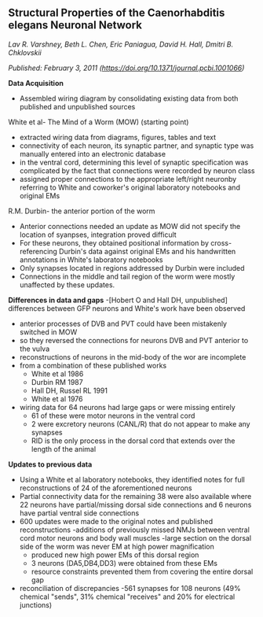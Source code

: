 ## Structural Properties of the Caenorhabditis elegans Neuronal Network
_Lav R. Varshney, Beth L. Chen, Eric Paniagua, David H. Hall, Dmitri B. Chklovskii_

_Published: February 3, 2011 (https://doi.org/10.1371/journal.pcbi.1001066)_


**Data Acquisition**
- Assembled wiring diagram by consolidating existing data from both published and unpublished sources

White et al- The Mind of a Worm (MOW) (starting point)
  - extracted wiring data from diagrams, figures, tables and text
  - connectivity of each neuron, its synaptic partner, and synaptic type was manually entered into an electronic database
  - in the ventral cord, determining this level of synaptic specification was complicated by the fact that connections were recorded by neuron class
  - assigned proper connections to the appropriate left/right neuronby referring to White and coworker's original laboratory notebooks and original EMs

R.M. Durbin- the anterior portion of the worm
- Anterior connections needed an update as MOW did not specify the location of syanpses, integration proved difficult
- For these neurons, they obtained positional information by cross-referencing Durbin's data against original EMs and his handwritten annotations in White's laboratory notebooks
- Only synapses located in regions addressed by Durbin were included
- Connections in the middle and tail region of the worm were mostly unaffected by these updates.

**Differences in data and gaps**
-[Hobert O and Hall DH, unpublished] differences between GFP neurons and White's work have been observed
  - anterior processes of DVB and PVT could have been mistakenly switched in MOW
  - so they reversed the connections for neurons DVB and PVT anterior to the vulva
- reconstructions of neurons in the mid-body of the wor are incomplete
- from a combination of these published works
  - White et al 1986
  - Durbin RM 1987
  - Hall DH, Russel RL 1991
  - White et al 1976
- wiring data for 64 neurons had large gaps or were missing entirely
  - 61 of these were motor neurons in the ventral cord
  - 2 were excretory neurons (CANL/R) that do not appear to make any synapses
  - RID is the only process in the dorsal cord that extends over the length of the animal
 
**Updates to previous data**
- Using a White et al laboratory notebooks, they identified notes for full reconstructions of 24 of the aforementioned neurons
- Partial connectivity data for the remaining 38 were also available where 22 neurons have partial/missing dorsal side connections and 6 neurons have partial ventral side connections
- 600 updates were made to the original notes and published reconstructions
  -additions of previously missed NMJs between ventral cord motor neurons and body wall muscles
-large section on the dorsal side of the worm was never EM at high power magnification
  - produced new high power EMs of this dorsal region
  - 3 neurons (DA5,DB4,DD3) were obtained from these EMs
  - resource constraints prevented them from covering the entire dorsal gap
- reconciliation of discrepancies
  -561 synapses for 108 neurons (49% chemical "sends", 31% chemical "receives" and 20% for electrical junctions)     

